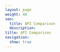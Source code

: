 ```yaml
---
layout: page
weight: 40
seo:
  title: API Comparison
  description:
title: API Comparison
navigation:
  show: true
---
```


